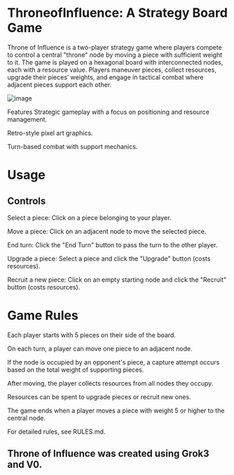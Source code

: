# ThroneofInfluence: A Strategy Board Game
Throne of Influence is a two-player strategy game where players compete to control a central "throne" node by moving a piece with sufficient weight to it. The game is played on a hexagonal board with interconnected nodes, each with a resource value. Players maneuver pieces, collect resources, upgrade their pieces’ weights, and engage in tactical combat where adjacent pieces support each other.

![image](https://github.com/user-attachments/assets/e156081d-888f-47fd-a6ee-b533b8aa5b75)

Features
Strategic gameplay with a focus on positioning and resource management.

Retro-style pixel art graphics.

Turn-based combat with support mechanics.


# Usage

## Controls
Select a piece: Click on a piece belonging to your player.

Move a piece: Click on an adjacent node to move the selected piece.

End turn: Click the "End Turn" button to pass the turn to the other player.

Upgrade a piece: Select a piece and click the "Upgrade" button (costs resources).

Recruit a new piece: Click on an empty starting node and click the "Recruit" button (costs resources).

# Game Rules
Each player starts with 5 pieces on their side of the board.

On each turn, a player can move one piece to an adjacent node.

If the node is occupied by an opponent's piece, a capture attempt occurs based on the total weight of supporting pieces.

After moving, the player collects resources from all nodes they occupy.

Resources can be spent to upgrade pieces or recruit new ones.

The game ends when a player moves a piece with weight 5 or higher to the central node.

For detailed rules, see RULES.md.

## Throne of Influence was created using Grok3 and V0.
